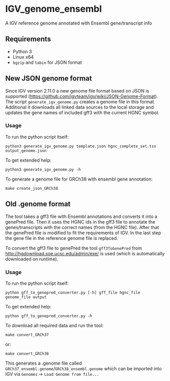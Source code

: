 # IGV_genome_ensembl
A IGV reference genome annotated with Ensembl gene/transcript info

## Requirements
- Python 3
- Linux x64
- `bgzip` and `tabix` for JSON format

## New JSON genome format
Since IGV version 2.11.0 a new genome file format based on JSON is supported (https://github.com/igvteam/igv/wiki/JSON-Genome-Format).
The script `generate_igv_genome.py` creates a genome file in this format. Additional it downloads all linked data sources to the local storage and updates the gene names of included gff3 with the current HGNC symbol.

### Usage
To run the python script itself:
```
python3 generate_igv_genome.py template.json hgnc_complete_set.tsv output_genome.json
```  
To get extended help:  
```
python3 generate_igv_genome.py -h
``` 
To generate a genome file for GRCh38 with ensembl gene annotation:
```
make create_json_GRCh38
```

## Old .genome format
The tool takes a gff3 file with Ensembl annotations and converts it into a genePred file. Then it uses the HGNC ids in the gff3 file to annotate the genes/transcripts with the correct names (from the HGNC file). After that the genePred file is modified to fit the requirements of IGV. In the last step the gene file in the reference genome file is replaced.  

To convert the gff3 file to genePred the tool `gff3ToGenePred` from http://hgdownload.soe.ucsc.edu/admin/exe/ is used (which is automatically downloaded on runtime).


### Usage
To run the python script itself:
```
python gff_to_genepred_converter.py [-h] gff_file hgnc_file genome_file output
```  
To get extended help:  
```
python gff_to_genepred_converter.py -h
``` 
 
To download all required data and run the tool:
```
make convert_GRCh37
``` 
or:
```
make convert_GRCh38
``` 
This generates a .genome file called `GRCh37_ensembl.genome`/`GRCh38_ensembl.genome` which can be imported into IGV via `Genomes` -> `Load Genome from file...`

